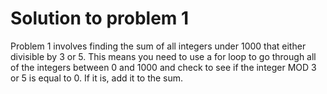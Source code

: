 Solution to problem 1
=============

Problem 1 involves finding the sum of all integers under 1000 that either divisible by 3 or 5. This means you need to use a for loop to go through all of the integers between 0 and 1000 and check to see if the integer MOD 3 or 5 is equal to 0. If it is, add it to the sum.

